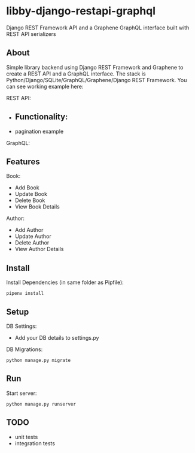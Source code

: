 # libby-django-restapi-graphql
Django REST Framework API and a Graphene GraphQL interface built with REST API serializers

## About
Simple library backend using Django REST Framework and Graphene to create a REST API and a GraphQL interface. The stack is Python/Django/SQLite/GraphQL/Graphene/Django REST Framework. You can see working example here:

REST API:
  - Functionality:
    - 
  - pagination example

GraphQL:

## Features
Book:
  - Add Book
  - Update Book
  - Delete Book
  - View Book Details
  
Author:
  - Add Author
  - Update Author
  - Delete Author
  - View Author Details

## Install
Install Dependencies (in same folder as Pipfile):

    pipenv install 
    
## Setup
DB Settings:
- Add your DB details to settings.py

DB Migrations:

    python manage.py migrate
    
## Run
Start server:

    python manage.py runserver

## TODO
- unit tests
- integration tests
